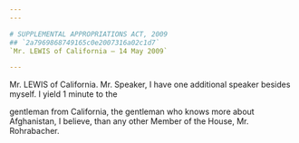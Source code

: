 ```yaml
---
---

# SUPPLEMENTAL APPROPRIATIONS ACT, 2009
## `2a7969868749165c0e2007316a02c1d7`
`Mr. LEWIS of California — 14 May 2009`

---
```



Mr. LEWIS of California. Mr. Speaker, I have one additional speaker 
besides myself. I yield 1 minute to the


gentleman from California, the gentleman who knows more about 
Afghanistan, I believe, than any other Member of the House, Mr. 
Rohrabacher.